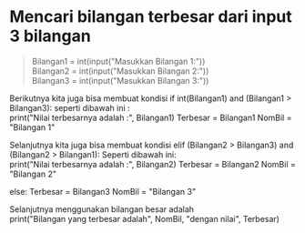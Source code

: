 # Mencari bilangan terbesar dari input 3 bilangan
> Bilangan1 = int(input("Masukkan Bilangan 1:"))    
> Bilangan2 = int(input("Masukkan Bilangan 2:"))  
> Bilangan3 = int(input("Masukkan Bilangan 3:"))   

Berikutnya kita juga bisa membuat kondisi if int(Bilangan1) and (Bilangan1 > Bilangan3): seperti dibawah ini :  
print("Nilai terbesarnya adalah :", Bilangan1) Terbesar = Bilangan1 NomBil = "Bilangan 1"  

Selanjutnya kita juga bisa membuat kondisi elif (Bilangan2 > Bilangan3) and (Bilangan2 > Bilangan1): Seperti dibawah ini:  
print("Nilai terbesarnya adalah :", Bilangan2) Terbesar = Bilangan2 NomBil = "Bilangan 2"  

else: Terbesar = Bilangan3 NomBil = "Bilangan 3"  

Selanjutnya menggunakan bilangan besar adalah  
print("Bilangan yang terbesar adalah", NomBil, "dengan nilai", Terbesar)  
